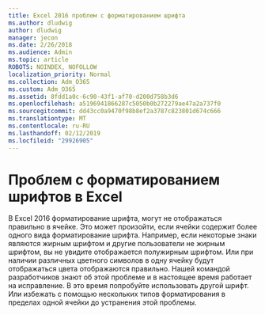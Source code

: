```yaml
---
title: Excel 2016 проблем с форматированием шрифта
ms.author: dludwig
author: dludwig
manager: jecon
ms.date: 2/26/2018
ms.audience: Admin
ms.topic: article
ROBOTS: NOINDEX, NOFOLLOW
localization_priority: Normal
ms.collection: Adm_O365
ms.custom: Adm_O365
ms.assetid: 8fdd1a0c-6c90-43f1-af70-d200d758b3d6
ms.openlocfilehash: a5196941866287c5050b0b272279ae47a2a737f0
ms.sourcegitcommit: dd43cc0a9470f98b8ef2a3787c823801d674c666
ms.translationtype: MT
ms.contentlocale: ru-RU
ms.lasthandoff: 02/12/2019
ms.locfileid: "29926905"
---
```

# <a name="font-formatting-problems-in-excel"></a>Проблем с форматированием шрифтов в Excel

В Excel 2016 форматирование шрифта, могут не отображаться правильно в ячейке. Это может произойти, если ячейки содержит более одного вида форматирование шрифта. Например, если некоторые знаки являются жирным шрифтом и другие пользователи не жирным шрифтом, вы не увидите отображается полужирным шрифтом. Или при наличии различных цветного символов в одну ячейку будут отображаться цвета отображаются правильно. Нашей командой разработчиков знают об этой проблеме и в настоящее время работает на исправление. В это время попробуйте использовать другой шрифт. Или избежать с помощью нескольких типов форматирования в пределах одной ячейки до устранения этой проблемы. 
  

